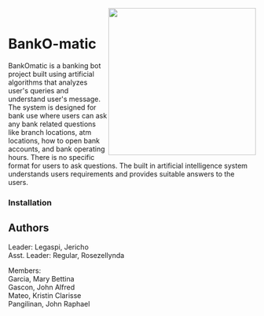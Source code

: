 <img src="https://github.com/JerichoLeg/BankOmatic/blob/RDRegular/Logo.jpg" align="right" alt="" width="300"/> 
<br/>

# BankO-matic   

BankOmatic is a banking bot project built using artificial algorithms that analyzes user's queries and understand user's message. The system is designed for bank use where users can ask any bank related questions like branch locations, atm locations, how to open bank accounts, and bank operating hours. There is no specific format for users to ask questions. The built in artificial intelligence system understands users requirements and provides suitable answers to the users.

### Installation 







## Authors 

Leader: Legaspi, Jericho <br/>
Asst. Leader: Regular, Rosezellynda

Members: <br/>
Garcia, Mary Bettina <br/>
Gascon, John Alfred <br/>
Mateo, Kristin Clarisse <br/>
Pangilinan, John Raphael <br/>
